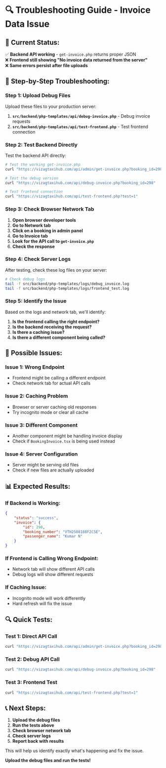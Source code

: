 # 🔍 Troubleshooting Guide - Invoice Data Issue

## 🚨 **Current Status:**

✅ **Backend API working** - `get-invoice.php` returns proper JSON  
❌ **Frontend still showing "No invoice data returned from the server"**  
❌ **Same errors persist after file uploads**

## 🔧 **Step-by-Step Troubleshooting:**

### **Step 1: Upload Debug Files**

Upload these files to your production server:

1. **`src/backend/php-templates/api/debug-invoice.php`** - Debug invoice requests
2. **`src/backend/php-templates/api/test-frontend.php`** - Test frontend connection

### **Step 2: Test Backend Directly**

Test the backend API directly:

```bash
# Test the working get-invoice.php
curl "https://vizagtaxihub.com/api/admin/get-invoice.php?booking_id=298"

# Test the debug version
curl "https://vizagtaxihub.com/api/debug-invoice.php?booking_id=298"

# Test frontend connection
curl "https://vizagtaxihub.com/api/test-frontend.php?test=1"
```

### **Step 3: Check Browser Network Tab**

1. **Open browser developer tools**
2. **Go to Network tab**
3. **Click on a booking in admin panel**
4. **Go to Invoice tab**
5. **Look for the API call to `get-invoice.php`**
6. **Check the response**

### **Step 4: Check Server Logs**

After testing, check these log files on your server:

```bash
# Check debug logs
tail -f src/backend/php-templates/logs/debug_invoice.log
tail -f src/backend/php-templates/logs/frontend_test.log
```

### **Step 5: Identify the Issue**

Based on the logs and network tab, we'll identify:

1. **Is the frontend calling the right endpoint?**
2. **Is the backend receiving the request?**
3. **Is there a caching issue?**
4. **Is there a different component being called?**

## 🎯 **Possible Issues:**

### **Issue 1: Wrong Endpoint**
- Frontend might be calling a different endpoint
- Check network tab for actual API calls

### **Issue 2: Caching Problem**
- Browser or server caching old responses
- Try incognito mode or clear all cache

### **Issue 3: Different Component**
- Another component might be handling invoice display
- Check if `BookingInvoice.tsx` is being used instead

### **Issue 4: Server Configuration**
- Server might be serving old files
- Check if new files are actually uploaded

## 📊 **Expected Results:**

### **If Backend is Working:**
```json
{
    "status": "success",
    "invoice": {
        "id": 298,
        "booking_number": "VTH2508188F2C5E",
        "passenger_name": "Kumar N"
    }
}
```

### **If Frontend is Calling Wrong Endpoint:**
- Network tab will show different API calls
- Debug logs will show different requests

### **If Caching Issue:**
- Incognito mode will work differently
- Hard refresh will fix the issue

## 🔍 **Quick Tests:**

### **Test 1: Direct API Call**
```bash
curl "https://vizagtaxihub.com/api/admin/get-invoice.php?booking_id=298"
```

### **Test 2: Debug API Call**
```bash
curl "https://vizagtaxihub.com/api/debug-invoice.php?booking_id=298"
```

### **Test 3: Frontend Test**
```bash
curl "https://vizagtaxihub.com/api/test-frontend.php?test=1"
```

## 📞 **Next Steps:**

1. **Upload the debug files**
2. **Run the tests above**
3. **Check browser network tab**
4. **Check server logs**
5. **Report back with results**

This will help us identify exactly what's happening and fix the issue.

**Upload the debug files and run the tests!**











